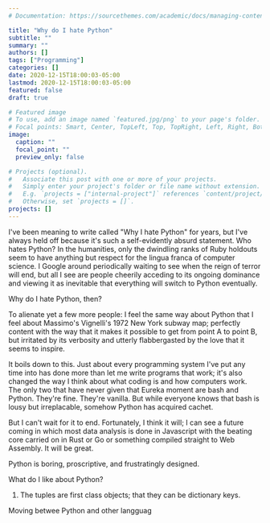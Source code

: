 ```yaml
---
# Documentation: https://sourcethemes.com/academic/docs/managing-content/

title: "Why do I hate Python"
subtitle: ""
summary: ""
authors: []
tags: ["Programming"]
categories: []
date: 2020-12-15T18:00:03-05:00
lastmod: 2020-12-15T18:00:03-05:00
featured: false
draft: true

# Featured image
# To use, add an image named `featured.jpg/png` to your page's folder.
# Focal points: Smart, Center, TopLeft, Top, TopRight, Left, Right, BottomLeft, Bottom, BottomRight.
image:
  caption: ""
  focal_point: ""
  preview_only: false

# Projects (optional).
#   Associate this post with one or more of your projects.
#   Simply enter your project's folder or file name without extension.
#   E.g. `projects = ["internal-project"]` references `content/project/deep-learning/index.md`.
#   Otherwise, set `projects = []`.
projects: []
---
```


I've been meaning to write called "Why I hate Python" for years, but I've
always held off because it's such a self-evidently absurd statement.
Who hates Python? In the humanities, only the
dwindling ranks of Ruby holdouts seem to have anything but respect
for the lingua franca of computer science. I Google around periodically
waiting to see when the reign of terror will end, but all I see are people
cheerily acceding to its ongoing dominance and viewing it as inevitable
that everything will switch to Python eventually. 

Why do I hate Python, then? 

To alienate yet a few more people:
I feel the same way about Python that I feel about Massimo's Vignelli's 1972
New York subway map; perfectly content with the way that it makes it possible
to get from point A to point B, but irritated by its verbosity and 
utterly flabbergasted by the love that it seems to inspire.

It boils down to this. Just about every programming system I've put any time into
has done more than let me write programs that work; it's also changed the way I think
about what coding is and how computers work. The only two that have never
given that Eureka moment are bash and Python. They're fine. They're vanilla. But
while everyone knows that bash is lousy but irreplacable, somehow Python
has acquired cachet. 

But I can't wait for it to end. Fortunately, I think it will; I can see a
future coming in which most data analysis is done in Javascript with the beating
core carried on in Rust or Go or something compiled straight to Web Assembly.
It will be great. 

Python is boring, proscriptive, and frustratingly designed. 

What do I like about Python?

1. The tuples are first class objects; that they can be dictionary keys.

Moving betwee Python and other langguag 
